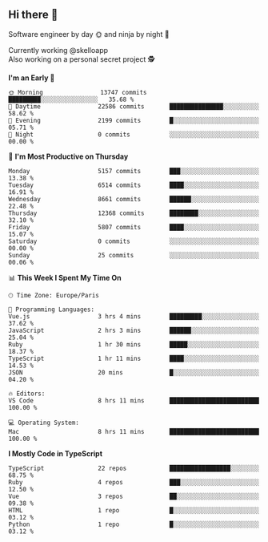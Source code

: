 ## Hi there 👋

Software engineer by day 🌞 and ninja by night 🌝

Currently working @skelloapp <br>
Also working on a personal secret project 🕵️

<!--START_SECTION:waka-->
**I'm an Early 🐤** 

```text
🌞 Morning                13747 commits       █████████░░░░░░░░░░░░░░░░   35.68 % 
🌆 Daytime                22586 commits       ███████████████░░░░░░░░░░   58.62 % 
🌃 Evening                2199 commits        █░░░░░░░░░░░░░░░░░░░░░░░░   05.71 % 
🌙 Night                  0 commits           ░░░░░░░░░░░░░░░░░░░░░░░░░   00.00 % 
```
📅 **I'm Most Productive on Thursday** 

```text
Monday                   5157 commits        ███░░░░░░░░░░░░░░░░░░░░░░   13.38 % 
Tuesday                  6514 commits        ████░░░░░░░░░░░░░░░░░░░░░   16.91 % 
Wednesday                8661 commits        ██████░░░░░░░░░░░░░░░░░░░   22.48 % 
Thursday                 12368 commits       ████████░░░░░░░░░░░░░░░░░   32.10 % 
Friday                   5807 commits        ████░░░░░░░░░░░░░░░░░░░░░   15.07 % 
Saturday                 0 commits           ░░░░░░░░░░░░░░░░░░░░░░░░░   00.00 % 
Sunday                   25 commits          ░░░░░░░░░░░░░░░░░░░░░░░░░   00.06 % 
```


📊 **This Week I Spent My Time On** 

```text
🕑︎ Time Zone: Europe/Paris

💬 Programming Languages: 
Vue.js                   3 hrs 4 mins        █████████░░░░░░░░░░░░░░░░   37.62 % 
JavaScript               2 hrs 3 mins        ██████░░░░░░░░░░░░░░░░░░░   25.04 % 
Ruby                     1 hr 30 mins        █████░░░░░░░░░░░░░░░░░░░░   18.37 % 
TypeScript               1 hr 11 mins        ████░░░░░░░░░░░░░░░░░░░░░   14.53 % 
JSON                     20 mins             █░░░░░░░░░░░░░░░░░░░░░░░░   04.20 % 

🔥 Editors: 
VS Code                  8 hrs 11 mins       █████████████████████████   100.00 % 

💻 Operating System: 
Mac                      8 hrs 11 mins       █████████████████████████   100.00 % 
```

**I Mostly Code in TypeScript** 

```text
TypeScript               22 repos            █████████████████░░░░░░░░   68.75 % 
Ruby                     4 repos             ███░░░░░░░░░░░░░░░░░░░░░░   12.50 % 
Vue                      3 repos             ██░░░░░░░░░░░░░░░░░░░░░░░   09.38 % 
HTML                     1 repo              █░░░░░░░░░░░░░░░░░░░░░░░░   03.12 % 
Python                   1 repo              █░░░░░░░░░░░░░░░░░░░░░░░░   03.12 % 
```




<!--END_SECTION:waka-->

<!--
**antoinelncl/antoinelncl** is a ✨ _special_ ✨ repository because its `README.md` (this file) appears on your GitHub profile.

Here are some ideas to get you started:

- 🔭 I’m currently working on ...
- 🌱 I’m currently learning ...
- 👯 I’m looking to collaborate on ...
- 🤔 I’m looking for help with ...
- 💬 Ask me about ...
- 📫 How to reach me: ...
- 😄 Pronouns: ...
- ⚡ Fun fact: ...
-->
